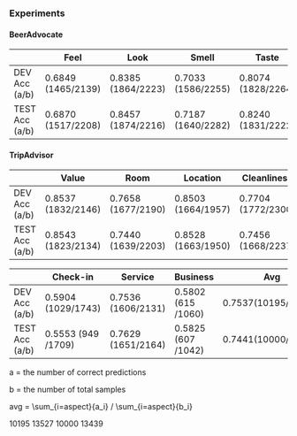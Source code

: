 ### Experiments
#### BeerAdvocate
|                    |        Feel        |        Look        |        Smell       |        Taste       |         Avg        |
|  ----------------  |  ----------------  |  ----------------  |  ----------------  |  ----------------  |  ----------------  |
|   DEV Acc (a/b)    | 0.6849 (1465/2139) | 0.8385 (1864/2223) | 0.7033 (1586/2255) | 0.8074 (1828/2264) | 0.7593 (6743/8881) |
|   TEST Acc (a/b)   | 0.6870 (1517/2208) | 0.8457 (1874/2216) | 0.7187 (1640/2282) | 0.8240 (1831/2222) | 0.7686 (6862/8928) |

#### TripAdvisor
|                    |        Value       |        Room        |       Location     |     Cleanliness    |
|  ----------------  |  ----------------  |  ----------------  |  ----------------  |  ----------------  |
|   DEV Acc (a/b)    | 0.8537 (1832/2146) | 0.7658 (1677/2190) | 0.8503 (1664/1957) | 0.7704 (1772/2300) |
|   TEST Acc (a/b)   | 0.8543 (1823/2134) | 0.7440 (1639/2203) | 0.8528 (1663/1950) | 0.7456 (1668/2237) |

|                    |       Check-in     |       Service      |       Business     |         Avg        |
|  ----------------  |  ----------------  |  ----------------  |  ----------------  |  ----------------  |
|   DEV Acc (a/b)    | 0.5904 (1029/1743) | 0.7536 (1606/2131) | 0.5802 (615 /1060) | 0.7537(10195/13527)|
|   TEST Acc (a/b)   | 0.5553 (949 /1709) | 0.7629 (1651/2164) | 0.5825 (607 /1042) | 0.7441(10000/13439)|


a = the number of correct predictions

b = the number of total samples

avg = \sum_{i=aspect}{a_i} / \sum_{i=aspect}{b_i}

10195
13527
10000
13439
